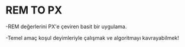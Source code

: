 # REM TO PX

-REM değerlerini PX'e çeviren basit bir uygulama.

-Temel amaç koşul deyimleriyle çalışmak ve algoritmayı kavrayabilmek!
